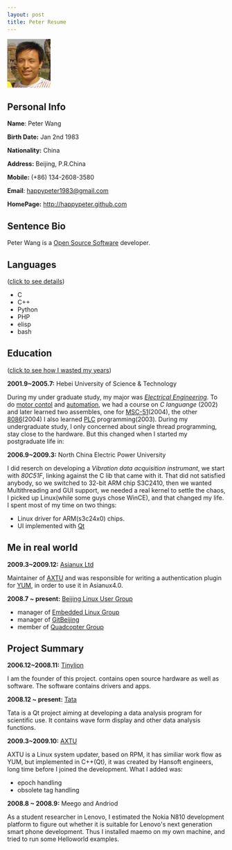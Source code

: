 ```yaml
---
layout: post
title: Peter Resume
--- 
```

<img src="./images/peter.jpg" alt="Peter Face" />

## Personal Info

**Name**: Peter Wang

**Birth Date:** Jan 2nd 1983

**Nationality:** China

**Address:** Beijing, P.R.China

**Mobile:** (+86) 134-2608-3580

**Email**: happypeter1983@gmail.com

**HomePage:** <http://happypeter.github.com>

## Sentence Bio

Peter Wang is a [Open Source Software][oss] developer. 

[oss]:http://en.wikipedia.org/wiki/Open_source

## Languages 
([click to see details][languanges])

 - C
 - C++
 - Python
 - PHP
 - elisp
 - bash

## Education 

([click to see how I wasted my years][time])

__2001.9~2005.7:__ Hebei University of Science & Technology

During my under graduate study, my major was [_Electrical
Engineering_][electricalengineering]. To do [motor contol][motor] and
[automation][automation], we had a course on _C languange_ (2002) and later
learned two assembles, one for [MSC-51][mcs51](2004), the other
[8086][8086](2004) I also learned [PLC][plc] programming(2003).  During my
undergraduate study, I only concerned about single thread programming, stay
close to the hardware. But this changed when I started my postgraduate life in:

__2006.9~2009.3:__ North China Electric Power University

I did reserch on developing a _Vibration data acquisition instrumant_, we
start with _80C51F_, linking against the C lib that came with it. That did
not satisfied anybody, so we switched to 32-bit ARM chip S3C2410, then we
wanted  Multithreading and GUI support, we needed a real kernel to
settle the chaos, I picked up Linux(while some guys chose WinCE), and that
changed my life. I spent most of my time on two things:

 - Linux driver for ARM(s3c24x0) chips.  
 - UI implemented with [Qt](http://qt.nokia.com/)

## Me in real world

__2009.3~2009.12:__ [Asianux Ltd][asianux]

Maintainer of [AXTU][axtu] and was responsible for writing a authentication plugin for
[YUM][yum], in order to use it in Asianux4.0.

__2008.7 ~ present:__ [Beijing Linux User Group][blug]

 - manager of [Embedded Linux Group][elg]
 - manager of [GitBeijing][gitbeijing]
 - member of  [Quadcopter Group][quad]

## Project Summary

__2006.12~2008.11:__ [Tinylion][tinylion]

I am the founder of this project.
contains open source hardware as well as software. The software
contains drivers and apps.


__2008.12 ~ present:__ [Tata][tata]

Tata is a Qt project aiming at developing a data analysis program for
scientific use. It contains wave form display and other data analysis
functions. 

__2009.3~2009.10:__ [AXTU][axtu]

AXTU is a Linux system updater, based on RPM, it has similiar work flow as
YUM, but implemented in C++(Qt), it was created by Hansoft engineers, long
time before I joined the development. What I added was:
 
 - epoch handling
 - obsolete tag handling

__2008.8 ~ 2008.9:__ Meego and Andriod

As a student researcher in Lenovo, I  estimated the Nokia
N810 development platform to figure out whether it is suitable for
Lenovo's next generation smart phone development. Thus I installed
maemo on my own machine, and tried to run some Helloworld examples. 


[asianux]: http://www.asianux.com
[plc]: http://en.wikipedia.org/wiki/Programmable_logic_controller
[blug]: http://www.beijinglug.org/en/index.php
[lenovo]: http://www.lenovo.com/us/en/#ss
[elg]:http://www.beijinglug.org/en/index.php?option=com_groupjive&action=gj.core.groups.showgroup&groupid=22&Itemid=134
[gitbeijing]: http://happypeter.github.com/GitBeijing/
[quad]:http://www.beijinglug.org/en/index.php?option=com_groupjive&action=gj.core.groups.showgroup&groupid=8&Itemid=134
[electricalengineering]:http://en.wikipedia.org/wiki/Electrical_engineering
[automation]:http://en.wikipedia.org/wiki/Automation
[mcs51]:http://en.wikipedia.org/wiki/Intel_MCS-51
[8086]:http://en.wikipedia.org/wiki/Intel_8086
[motor]:http://en.wikipedia.org/wiki/Electric_motor
[axtu]:http://happypeter.github.com/axtu/
[yum]:http://yum.baseurl.org/
[Tinylion]:http://happypeter.github.com/tinylion
[tata]:http://happypeter.github.com/tata/
[languanges]:http://happypeter.github.com/work/languages.html
[time]:http://happypeter.github.com/work/time.html
